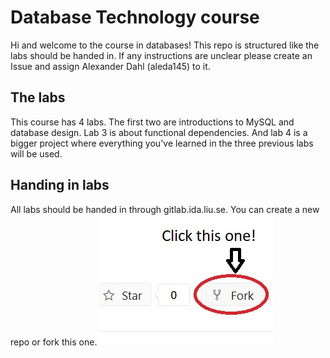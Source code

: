 # Database Technology course
Hi and welcome to the course in databases!
This repo is structured like the labs should be handed in.
If any instructions are unclear please create an Issue and assign Alexander Dahl (aleda145) to it.

## The labs
This course has 4 labs. The first two are introductions to MySQL and database design.
Lab 3 is about functional dependencies.
And lab 4 is a bigger project where everything you've learned in the three previous labs will be used.

## Handing in labs
All labs should be handed in through gitlab.ida.liu.se. You can create a new repo or fork this one.
![alt text](clarifying_pictures/fork.jpg "How to fork")